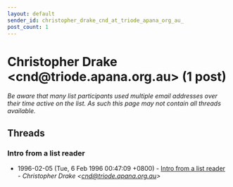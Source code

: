 ```yaml
---
layout: default
sender_id: christopher_drake_cnd_at_triode_apana_org_au_
post_count: 1
---
```


# Christopher Drake <cnd<span>@</span>triode.apana.org.au> (1 post)

_Be aware that many list participants used multiple email addresses over their time active on the list. As such this page may not contain all threads available._

## Threads

### Intro from a list reader
+ 1996-02-05 (Tue, 6 Feb 1996 00:47:09 +0800) - [Intro from a list reader](/archive/1996/02/82ed6a7810fe2e072b331422d3e8e86e71ada1f3a5e43e2cfd2c4c3b82edaa49) - _Christopher Drake \<cnd@triode.apana.org.au\>_


